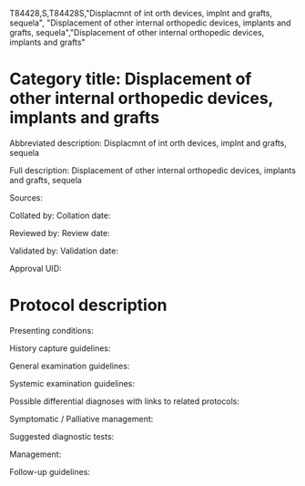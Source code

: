 T84428,S,T84428S,"Displacmnt of int orth devices, implnt and grafts, sequela", "Displacement of other internal orthopedic devices, implants and grafts, sequela","Displacement of other internal orthopedic devices, implants and grafts"
# Category title: Displacement of other internal orthopedic devices, implants and grafts

Abbreviated description: Displacmnt of int orth devices, implnt and grafts, sequela

Full description: Displacement of other internal orthopedic devices, implants and grafts, sequela

Sources:

Collated by:
Collation date:

Reviewed by:
Review date:

Validated by:
Validation date:

Approval UID:

# Protocol description

Presenting conditions:

History capture guidelines:

General examination guidelines:

Systemic examination guidelines:

Possible differential diagnoses with links to related protocols:

Symptomatic / Palliative management:

Suggested diagnostic tests:

Management:

Follow-up guidelines:
